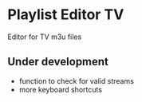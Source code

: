 # Playlist Editor TV
Editor for TV m3u files

## Under development

- function to check for valid streams
- more keyboard shortcuts
